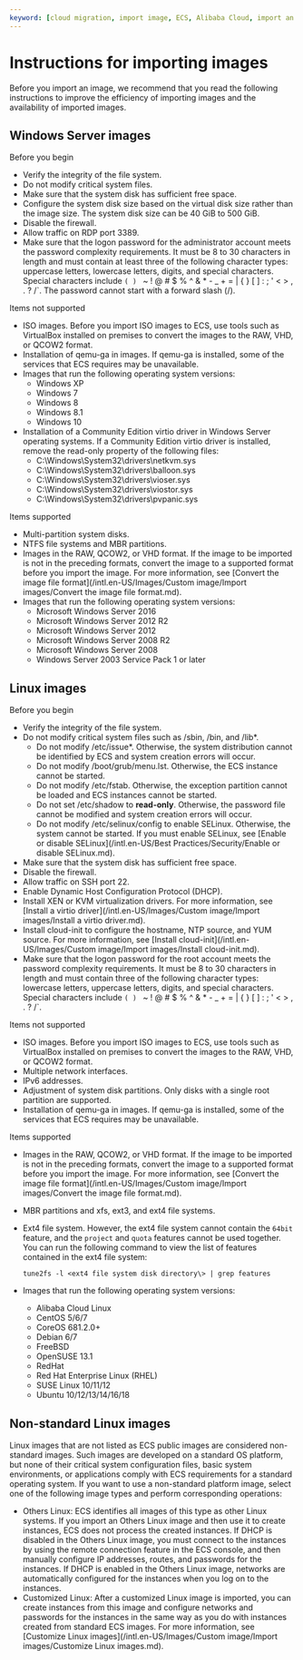 ```yaml
---
keyword: [cloud migration, import image, ECS, Alibaba Cloud, import an image]
---
```


# Instructions for importing images

Before you import an image, we recommend that you read the following instructions to improve the efficiency of importing images and the availability of imported images.

## Windows Server images

Before you begin

-   Verify the integrity of the file system.
-   Do not modify critical system files.
-   Make sure that the system disk has sufficient free space.
-   Configure the system disk size based on the virtual disk size rather than the image size. The system disk size can be 40 GiB to 500 GiB.
-   Disable the firewall.
-   Allow traffic on RDP port 3389.
-   Make sure that the logon password for the administrator account meets the password complexity requirements. It must be 8 to 30 characters in length and must contain at least three of the following character types: uppercase letters, lowercase letters, digits, and special characters. Special characters include `( ) ` ~ ! @ # $ % ^ & * - _ + = | { } [ ] : ; ' < > , . ? /`. The password cannot start with a forward slash \(/\).

Items not supported

-   ISO images. Before you import ISO images to ECS, use tools such as VirtualBox installed on premises to convert the images to the RAW, VHD, or QCOW2 format.
-   Installation of qemu-ga in images. If qemu-ga is installed, some of the services that ECS requires may be unavailable.
-   Images that run the following operating system versions:
    -   Windows XP
    -   Windows 7
    -   Windows 8
    -   Windows 8.1
    -   Windows 10
-   Installation of a Community Edition virtio driver in Windows Server operating systems. If a Community Edition virtio driver is installed, remove the read-only property of the following files:
    -   C:\\Windows\\System32\\drivers\\netkvm.sys
    -   C:\\Windows\\System32\\drivers\\balloon.sys
    -   C:\\Windows\\System32\\drivers\\vioser.sys
    -   C:\\Windows\\System32\\drivers\\viostor.sys
    -   C:\\Windows\\System32\\drivers\\pvpanic.sys

Items supported

-   Multi-partition system disks.
-   NTFS file systems and MBR partitions.
-   Images in the RAW, QCOW2, or VHD format. If the image to be imported is not in the preceding formats, convert the image to a supported format before you import the image. For more information, see [Convert the image file format](/intl.en-US/Images/Custom image/Import images/Convert the image file format.md).
-   Images that run the following operating system versions:
    -   Microsoft Windows Server 2016
    -   Microsoft Windows Server 2012 R2
    -   Microsoft Windows Server 2012
    -   Microsoft Windows Server 2008 R2
    -   Microsoft Windows Server 2008
    -   Windows Server 2003 Service Pack 1 or later

## Linux images

Before you begin

-   Verify the integrity of the file system.
-   Do not modify critical system files such as /sbin, /bin, and /lib\*.
    -   Do not modify /etc/issue\*. Otherwise, the system distribution cannot be identified by ECS and system creation errors will occur.
    -   Do not modify /boot/grub/menu.lst. Otherwise, the ECS instance cannot be started.
    -   Do not modify /etc/fstab. Otherwise, the exception partition cannot be loaded and ECS instances cannot be started.
    -   Do not set /etc/shadow to **read-only**. Otherwise, the password file cannot be modified and system creation errors will occur.
    -   Do not modify /etc/selinux/config to enable SELinux. Otherwise, the system cannot be started. If you must enable SELinux, see [Enable or disable SELinux](/intl.en-US/Best Practices/Security/Enable or disable SELinux.md).
-   Make sure that the system disk has sufficient free space.
-   Disable the firewall.
-   Allow traffic on SSH port 22.
-   Enable Dynamic Host Configuration Protocol \(DHCP\).
-   Install XEN or KVM virtualization drivers. For more information, see [Install a virtio driver](/intl.en-US/Images/Custom image/Import images/Install a virtio driver.md).
-   Install cloud-init to configure the hostname, NTP source, and YUM source. For more information, see [Install cloud-init](/intl.en-US/Images/Custom image/Import images/Install cloud-init.md).
-   Make sure that the logon password for the root account meets the password complexity requirements. It must be 8 to 30 characters in length and must contain three of the following character types: lowercase letters, uppercase letters, digits, and special characters. Special characters include `( ) ` ~ ! @ # $ % ^ & * - _ + = | { } [ ] : ; ' < > , . ? /`.

Items not supported

-   ISO images. Before you import ISO images to ECS, use tools such as VirtualBox installed on premises to convert the images to the RAW, VHD, or QCOW2 format.
-   Multiple network interfaces.
-   IPv6 addresses.
-   Adjustment of system disk partitions. Only disks with a single root partition are supported.
-   Installation of qemu-ga in images. If qemu-ga is installed, some of the services that ECS requires may be unavailable.

Items supported

-   Images in the RAW, QCOW2, or VHD format. If the image to be imported is not in the preceding formats, convert the image to a supported format before you import the image. For more information, see [Convert the image file format](/intl.en-US/Images/Custom image/Import images/Convert the image file format.md).
-   MBR partitions and xfs, ext3, and ext4 file systems.
-   Ext4 file system. However, the ext4 file system cannot contain the `64bit` feature, and the `project` and `quota` features cannot be used together. You can run the following command to view the list of features contained in the ext4 file system:

    ```
    tune2fs -l <ext4 file system disk directory\> | grep features
    ```

-   Images that run the following operating system versions:
    -   Alibaba Cloud Linux
    -   CentOS 5/6/7
    -   CoreOS 681.2.0+
    -   Debian 6/7
    -   FreeBSD
    -   OpenSUSE 13.1
    -   RedHat
    -   Red Hat Enterprise Linux \(RHEL\)
    -   SUSE Linux 10/11/12
    -   Ubuntu 10/12/13/14/16/18

## Non-standard Linux images

Linux images that are not listed as ECS public images are considered non-standard images. Such images are developed on a standard OS platform, but none of their critical system configuration files, basic system environments, or applications comply with ECS requirements for a standard operating system. If you want to use a non-standard platform image, select one of the following image types and perform corresponding operations:

-   Others Linux: ECS identifies all images of this type as other Linux systems. If you import an Others Linux image and then use it to create instances, ECS does not process the created instances. If DHCP is disabled in the Others Linux image, you must connect to the instances by using the remote connection feature in the ECS console, and then manually configure IP addresses, routes, and passwords for the instances. If DHCP is enabled in the Others Linux image, networks are automatically configured for the instances when you log on to the instances.
-   Customized Linux: After a customized Linux image is imported, you can create instances from this image and configure networks and passwords for the instances in the same way as you do with instances created from standard ECS images. For more information, see [Customize Linux images](/intl.en-US/Images/Custom image/Import images/Customize Linux images.md).

